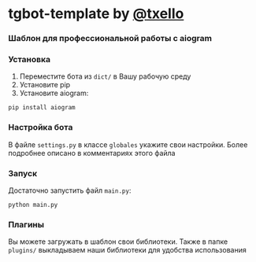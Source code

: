 # tgbot-template by [@txello](https://github.com/txello)

### Шаблон для профессиональной работы с aiogram


### Установка
1. Переместите бота из ```dict/``` в Вашу рабочую среду
2. Установите pip
3. Установите aiogram:
```console
pip install aiogram
```

### Настройка бота
В файле ```settings.py``` в классе ```globales``` укажите свои настройки.
Более подробнее описано в комментариях этого файла

### Запуск
Достаточно запустить файл ```main.py```:
```console
python main.py
```


### Плагины
Вы можете загружать в шаблон свои библиотеки.
Также в папке ```plugins/``` выкладываем наши библиотеки для удобства использования
